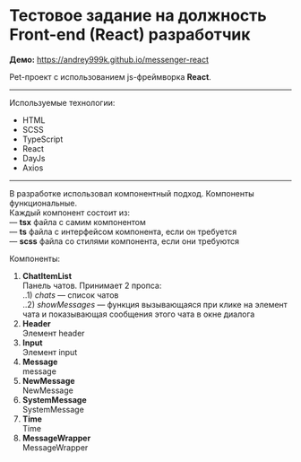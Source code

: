 # Тестовое задание на должность Front-end (React) разработчик

**Демо:** <https://andrey999k.github.io/messenger-react>

Pet-проект с использованием js-фреймворка **React**.

***

Используемые технологии:
* HTML
* SCSS
* TypeScript
* React
* DayJs
* Axios

***

В разработке использовал компонентный подход. Компоненты функциональные.  
Каждый компонент состоит из:  
— **tsx** файла с самим компонентом  
— **ts** файла с интерфейсом компонента, если он требуется  
— **scss** файла со стилями компонента, если они требуются  
  
Компоненты:
  1. **ChatItemList**  
  Панель чатов. Принимает 2 пропса:  
  ..1) _chats_ — список чатов  
  ..2) _showMessages_ — функция вызывающаяся при клике на элемент чата и показывающая сообщения этого чата в окне диалога
  2. **Header**  
  Элемент header
  3. **Input**  
  Элемент input
  4. **Message**  
  message
  5. **NewMessage**  
  NewMessage
  6. **SystemMessage**  
  SystemMessage
  7. **Time**  
  Time
  8. **MessageWrapper**  
  MessageWrapper
